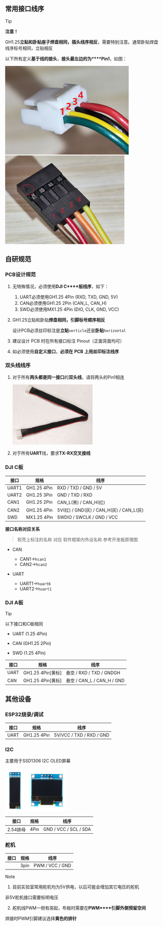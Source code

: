 ## 常用接口线序

> [!TIP]
>
> **注意！**
>
> GH1.25**立贴和卧贴座子焊盘相同，插头线序相反**，需要特别注意。通常卧贴焊盘线序标号相同，立贴相反
>
> 以下所有定义**基于线的接头**，**接头最左边的为****Pin1**，如图：
>
> ![image-20250307044617242](%E5%B8%B8%E7%94%A8%E6%8E%A5%E5%8F%A3%E7%BA%BF%E5%BA%8F.assets/image-20250307044617242.png)![image-20250307044623397](%E5%B8%B8%E7%94%A8%E6%8E%A5%E5%8F%A3%E7%BA%BF%E5%BA%8F.assets/image-20250307044623397.png)
>
> 

## 自研规范

### PCB设计规范

1. 无特殊情况，必须使用**DJI C****板线序**，如下：

   1. UART必须使用GH1.25 4Pin (RXD, TXD, GND, 5V)
   2. CAN必须使用GH1.25 2Pin (CAN_L, CAN_H)
   3. SWD必须使用MX1.25 4Pin (DIO, CLK, GND, VCC)

2. GH1.25立贴和卧贴**焊盘相同，引脚标号顺序相反**

   设计PCB必须丝印标注是**立贴**`verticle`还是**卧贴**`horizontal`

2. 建议设计 PCB 时在所有接口标注 Pinout（正面背面均可）
3. 如必须使用**自定义接口**，**必须在** **PCB** **上用丝印标注线序**

### 双头线线序

1. 对于所有**两头都是同一接口**的**双头线**，请将两头的Pin1相连

   <img src="%E5%B8%B8%E7%94%A8%E6%8E%A5%E5%8F%A3%E7%BA%BF%E5%BA%8F.assets/image-20250307045055341.png" alt="image-20250307045055341" style="zoom: 50%;" />

2. 对于所有**UART**线，要求**TX-RX交叉接线**

### DJI C板

| 接口  | 规格        | 线序                                     |
| ----- | ----------- | ---------------------------------------- |
| UART1 | GH1.25 4Pin | RXD / TXD / GND / 5V                     |
| UART2 | GH1.25 3Pin | GND / TXD / RXD                          |
| CAN1  | GH1.25 2Pin | CAN_L(黑) / CAN_H(红)                    |
| CAN2  | GH1.25 4Pin | 5V(红) / GND(灰) / CAN_H(灰) / CAN_L(灰) |
| SWD   | MX1.25 4Pin | SWDIO / SWCLK / GND / VCC                |

**接口名称对应关系**

> 软壳上标注的名称 对应 软件框架内外设名称  参考开发板原理图  

- CAN
  - CAN1->`hcan1`
  - CAN2->`hcan2`

- UART
  - UART1->`huart6`
  - UART2->`huart1`

### DJI A板

> [!TIP]
>
> 以下接口和C板相同
>
> - UART (1.25 4Pin)
>
> - CAN (GH1.25 2Pin)
>
> - SWD (1.25 4Pin)

| 接口 | 规格              | 线序                       |
| ---- | ----------------- | -------------------------- |
| UART | GH1.25 4Pin[黄标] | 悬空 / RXD / TXD / GNDGH   |
| CAN  | GH1.25 4Pin[黄标] | 悬空 / CAN_L / CAN_H / GND |

## 其他设备

### ESP32烧录/调试

| 接口 | 规格        | 线序                     |
| ---- | ----------- | ------------------------ |
| UART | GH1.25 4Pin | 5V/VCC / TXD / RXD / GND |

### I2C

主要用于SSD1306 I2C OLED屏幕

<img src="%E5%B8%B8%E7%94%A8%E6%8E%A5%E5%8F%A3%E7%BA%BF%E5%BA%8F.assets/image-20250307052016648.png" alt="image-20250307052016648" style="zoom: 67%;" />



| 接口     | 规格 | 线序                  |
| -------- | ---- | --------------------- |
| 2.54排母 | 4Pin | GND / VCC / SCL / SDA |

### 舵机

| 接口 | 规格 | 线序            |
| ---- | ---- | --------------- |
|      | 3pin | PWM / VCC / GND |

> [!NOTE]
>
> 1. 目前实验室常用舵机均为5V供电，以后可能会增加其它电压的舵机
>
> 非5V舵机接口需要标明电压
>
> 2. 舵机线PWM一侧有突起，布板时需要在**PWM****引脚外侧预留空间**
>
> 焊接时PWM引脚建议选择**黄色的排针**